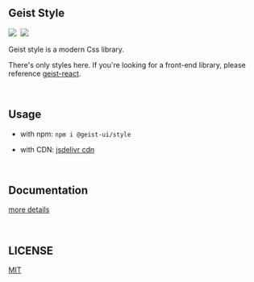 ## Geist Style
<p align="left">
  <img src="https://circleci.com/gh/geist-org/style/tree/master.svg?style=svg"><span>&nbsp</span>
  <img src="https://img.shields.io/badge/minzipped-11kb-green.svg?style=popout&colorB=01b301">
</p>

Geist style is a modern Css library.

There's only styles here. If you're looking for a front-end library, please reference [geist-react](https://github.com/geist-org/react).

<br/>

## Usage

- with npm: `npm i @geist-ui/style`

- with CDN: [jsdelivr cdn](https://cdn.jsdelivr.net/npm/@geist-ui/style@latest/dist/style.css)

<br/>

## Documentation

[more details](https://style.geist-ui.dev/)

<br/>

## LICENSE
[MIT](LICENSE)

